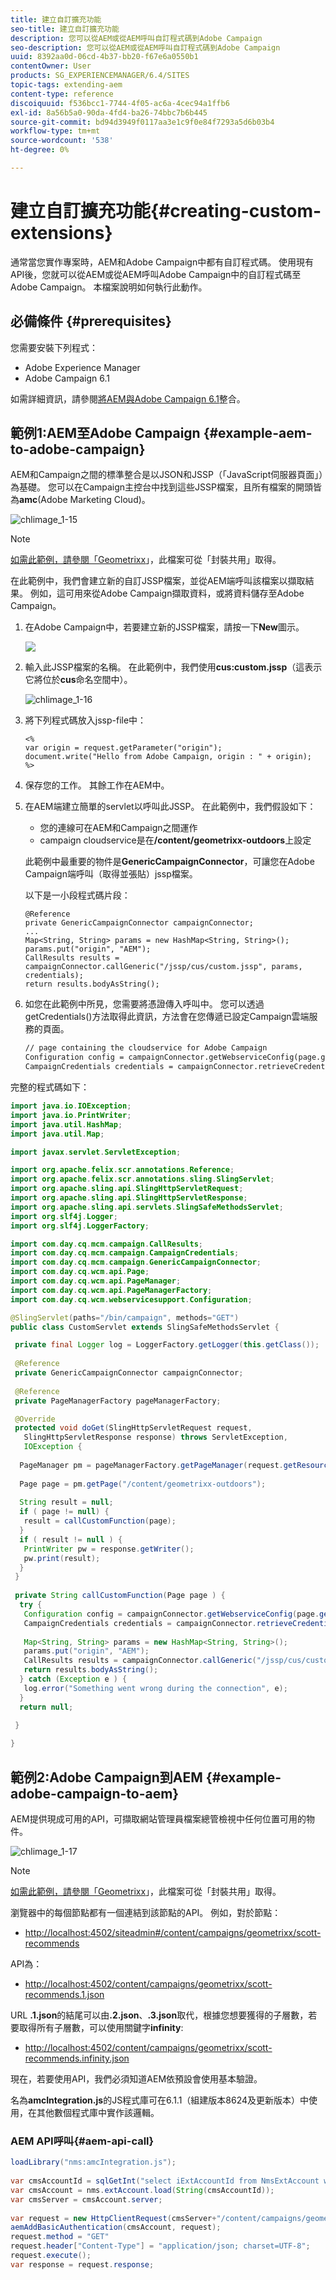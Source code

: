 ```yaml
---
title: 建立自訂擴充功能
seo-title: 建立自訂擴充功能
description: 您可以從AEM或從AEM呼叫自訂程式碼到Adobe Campaign
seo-description: 您可以從AEM或從AEM呼叫自訂程式碼到Adobe Campaign
uuid: 8392aa0d-06cd-4b37-bb20-f67e6a0550b1
contentOwner: User
products: SG_EXPERIENCEMANAGER/6.4/SITES
topic-tags: extending-aem
content-type: reference
discoiquuid: f536bcc1-7744-4f05-ac6a-4cec94a1ffb6
exl-id: 8a56b5a0-90da-4fd4-ba26-74bbc7b6b445
source-git-commit: bd94d3949f0117aa3e1c9f0e84f7293a5d6b03b4
workflow-type: tm+mt
source-wordcount: '538'
ht-degree: 0%

---
```


# 建立自訂擴充功能{#creating-custom-extensions}

通常當您實作專案時，AEM和Adobe Campaign中都有自訂程式碼。 使用現有API後，您就可以從AEM或從AEM呼叫Adobe Campaign中的自訂程式碼至Adobe Campaign。 本檔案說明如何執行此動作。

## 必備條件 {#prerequisites}

您需要安裝下列程式：

* Adobe Experience Manager
* Adobe Campaign 6.1

如需詳細資訊，請參閱[將AEM與Adobe Campaign 6.1](/help/sites-administering/campaignonpremise.md)整合。

## 範例1:AEM至Adobe Campaign {#example-aem-to-adobe-campaign}

AEM和Campaign之間的標準整合是以JSON和JSSP（「JavaScript伺服器頁面」）為基礎。 您可以在Campaign主控台中找到這些JSSP檔案，且所有檔案的開頭皆為&#x200B;**amc**(Adobe Marketing Cloud)。

![chlimage_1-15](assets/chlimage_1-15.png)

>[!NOTE]
>
>[如需此範例，請參閱「Geometrixx](/help/sites-developing/we-retail.md)」，此檔案可從「封裝共用」取得。

在此範例中，我們會建立新的自訂JSSP檔案，並從AEM端呼叫該檔案以擷取結果。 例如，這可用來從Adobe Campaign擷取資料，或將資料儲存至Adobe Campaign。

1. 在Adobe Campaign中，若要建立新的JSSP檔案，請按一下&#x200B;**New**&#x200B;圖示。

   ![](do-not-localize/chlimage_1-4.png)

1. 輸入此JSSP檔案的名稱。 在此範例中，我們使用&#x200B;**cus:custom.jssp**（這表示它將位於&#x200B;**cus**&#x200B;命名空間中）。

   ![chlimage_1-16](assets/chlimage_1-16.png)

1. 將下列程式碼放入jssp-file中：

   ```
   <%
   var origin = request.getParameter("origin");
   document.write("Hello from Adobe Campaign, origin : " + origin);
   %>
   ```

1. 保存您的工作。 其餘工作在AEM中。
1. 在AEM端建立簡單的servlet以呼叫此JSSP。 在此範例中，我們假設如下：

   * 您的連線可在AEM和Campaign之間運作
   * campaign cloudservice是在&#x200B;**/content/geometrixx-outdoors**&#x200B;上設定

   此範例中最重要的物件是&#x200B;**GenericCampaignConnector**，可讓您在Adobe Campaign端呼叫（取得並張貼）jssp檔案。

   以下是一小段程式碼片段：

   ```
   @Reference
   private GenericCampaignConnector campaignConnector;
   ...
   Map<String, String> params = new HashMap<String, String>();
   params.put("origin", "AEM"); 
   CallResults results = campaignConnector.callGeneric("/jssp/cus/custom.jssp", params, credentials);
   return results.bodyAsString();
   ```

1. 如您在此範例中所見，您需要將憑證傳入呼叫中。 您可以透過getCredentials()方法取得此資訊，方法會在您傳遞已設定Campaign雲端服務的頁面。

   ```xml
   // page containing the cloudservice for Adobe Campaign
   Configuration config = campaignConnector.getWebserviceConfig(page.getContentResource().getParent());
   CampaignCredentials credentials = campaignConnector.retrieveCredentials(config);
   ```

完整的程式碼如下：

```java
import java.io.IOException;
import java.io.PrintWriter;
import java.util.HashMap;
import java.util.Map;

import javax.servlet.ServletException;

import org.apache.felix.scr.annotations.Reference;
import org.apache.felix.scr.annotations.sling.SlingServlet;
import org.apache.sling.api.SlingHttpServletRequest;
import org.apache.sling.api.SlingHttpServletResponse;
import org.apache.sling.api.servlets.SlingSafeMethodsServlet;
import org.slf4j.Logger;
import org.slf4j.LoggerFactory;

import com.day.cq.mcm.campaign.CallResults;
import com.day.cq.mcm.campaign.CampaignCredentials;
import com.day.cq.mcm.campaign.GenericCampaignConnector;
import com.day.cq.wcm.api.Page;
import com.day.cq.wcm.api.PageManager;
import com.day.cq.wcm.api.PageManagerFactory;
import com.day.cq.wcm.webservicesupport.Configuration;

@SlingServlet(paths="/bin/campaign", methods="GET")
public class CustomServlet extends SlingSafeMethodsServlet {

 private final Logger log = LoggerFactory.getLogger(this.getClass());
 
 @Reference
 private GenericCampaignConnector campaignConnector;
 
 @Reference
 private PageManagerFactory pageManagerFactory;

 @Override
 protected void doGet(SlingHttpServletRequest request,
   SlingHttpServletResponse response) throws ServletException,
   IOException {
  
  PageManager pm = pageManagerFactory.getPageManager(request.getResourceResolver());
  
  Page page = pm.getPage("/content/geometrixx-outdoors");
  
  String result = null;
  if ( page != null) {
   result = callCustomFunction(page);
  }
  if ( result != null ) {
   PrintWriter pw = response.getWriter();
   pw.print(result);
  }
 }
 
 private String callCustomFunction(Page page ) {
  try {
   Configuration config = campaignConnector.getWebserviceConfig(page.getContentResource().getParent());
   CampaignCredentials credentials = campaignConnector.retrieveCredentials(config);
   
   Map<String, String> params = new HashMap<String, String>();
   params.put("origin", "AEM");
   CallResults results = campaignConnector.callGeneric("/jssp/cus/custom.jssp", params, credentials);
   return results.bodyAsString();
  } catch (Exception e ) {
   log.error("Something went wrong during the connection", e);
  }
  return null;
  
 }

}
```

## 範例2:Adobe Campaign到AEM {#example-adobe-campaign-to-aem}

AEM提供現成可用的API，可擷取網站管理員檔案總管檢視中任何位置可用的物件。

![chlimage_1-17](assets/chlimage_1-17.png)

>[!NOTE]
>
>[如需此範例，請參閱「Geometrixx](/help/sites-developing/we-retail.md)」，此檔案可從「封裝共用」取得。

瀏覽器中的每個節點都有一個連結到該節點的API。 例如，對於節點：

* [http://localhost:4502/siteadmin#/content/campaigns/geometrixx/scott-recommends](http://localhost:4502/siteadmin#/content/campaigns/geometrixx/scott-recommends)

API為：

* [http://localhost:4502/content/campaigns/geometrixx/scott-recommends.1.json](http://localhost:4502/content/campaigns/geometrixx/scott-recommends.2.json)

URL **.1.json**&#x200B;的結尾可以由&#x200B;**.2.json**、**.3.json**&#x200B;取代，根據您想要獲得的子層數，若要取得所有子層數，可以使用關鍵字&#x200B;**infinity**:

* [http://localhost:4502/content/campaigns/geometrixx/scott-recommends.infinity.json](http://localhost:4502/content/campaigns/geometrixx/scott-recommends.2.json)

現在，若要使用API，我們必須知道AEM依預設會使用基本驗證。

名為&#x200B;**amcIntegration.js**&#x200B;的JS程式庫可在6.1.1（組建版本8624及更新版本）中使用，在其他數個程式庫中實作該邏輯。

### AEM API呼叫{#aem-api-call}

```java
loadLibrary("nms:amcIntegration.js");
 
var cmsAccountId = sqlGetInt("select iExtAccountId from NmsExtAccount where sName=$(sz)","aemInstance")
var cmsAccount = nms.extAccount.load(String(cmsAccountId));
var cmsServer = cmsAccount.server;
 
var request = new HttpClientRequest(cmsServer+"/content/campaigns/geometrixx.infinity.json")
aemAddBasicAuthentication(cmsAccount, request);
request.method = "GET"
request.header["Content-Type"] = "application/json; charset=UTF-8";
request.execute();
var response = request.response;
```

